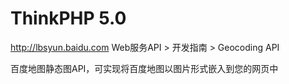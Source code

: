 ThinkPHP 5.0
===============

http://lbsyun.baidu.com
Web服务API > 开发指南 > Geocoding API

百度地图静态图API，可实现将百度地图以图片形式嵌入到您的网页中

